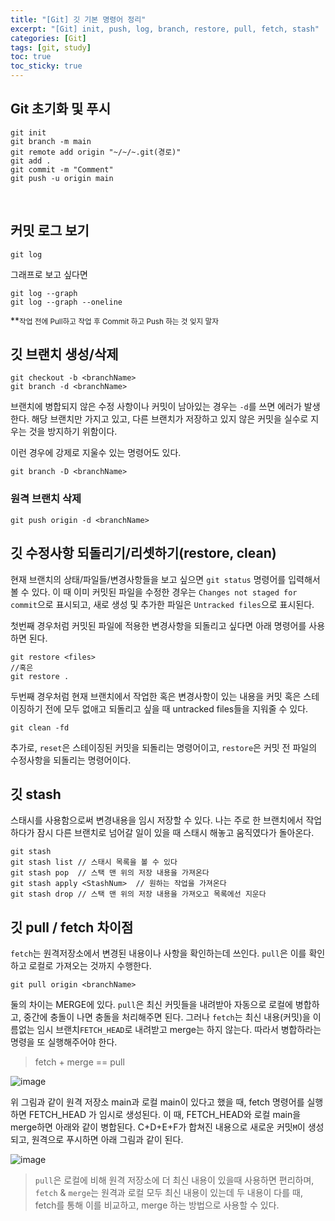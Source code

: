 ```yaml
---
title: "[Git] 깃 기본 명령어 정리"
excerpt: "[Git] init, push, log, branch, restore, pull, fetch, stash"
categories: [Git]
tags: [git, study]
toc: true
toc_sticky: true
---
```


## Git 초기화 및 푸시

```
git init
git branch -m main
git remote add origin "~/~/~.git(경로)"
git add .
git commit -m "Comment"
git push -u origin main
```
<br/>

## 커밋 로그 보기

```
git log
```

그래프로 보고 싶다면  
```
git log --graph
git log --graph --oneline
```

**<small>작업 전에 Pull하고 작업 후 Commit 하고 Push 하는 것 잊지 말자</small>  


## 깃 브랜치 생성/삭제

```
git checkout -b <branchName>
git branch -d <branchName>
```

브랜치에 병합되지 않은 수정 사항이나 커밋이 남아있는 경우는 `-d`를 쓰면 에러가 발생한다. 해당 브랜치만 가지고 있고, 다른 브랜치가 저장하고 있지 않은 커밋을 실수로 지우는 것을 방지하기 위함이다.   

이런 경우에 강제로 지울수 있는 명령어도 있다.
```
git branch -D <branchName>
```

### 원격 브랜치 삭제

```
git push origin -d <branchName>
```

## 깃 수정사항 되돌리기/리셋하기(restore, clean)

현재 브랜치의 상태/파일들/변경사항들을 보고 싶으면 `git status` 명령어를 입력해서 볼 수 있다. 이 때  이미 커밋된 파일을 수정한 경우는 `Changes not staged for commit`으로 표시되고, 새로 생성 및 추가한 파일은 `Untracked files`으로 표시된다.

첫번째 경우처럼 커밋된 파일에 적용한 변경사항을 되돌리고 싶다면 아래 명령어를 사용하면 된다.  
```
git restore <files>
//혹은 
git restore . 
```  

두번째 경우처럼 현재 브랜치에서 작업한 혹은 변경사항이 있는 내용을 커밋 혹은 스테이징하기 전에 모두 없애고 되돌리고 싶을 때 untracked files들을 지워줄 수 있다. 

```
git clean -fd
```

추가로, `reset`은 스테이징된 커밋을 되돌리는 명령어이고, `restore`은 커밋 전 파일의 수정사항을 되돌리는 명령어이다.

## 깃 stash

스태시를 사용함으로써 변경내용을 임시 저장할 수 있다. 나는 주로 한 브랜치에서 작업하다가 잠시 다른 브랜치로 넘어갈 일이 있을 때 스태시 해놓고 움직였다가 돌아온다.

```
git stash
git stash list // 스태시 목록을 볼 수 있다
git stash pop  // 스택 맨 위의 저장 내용을 가져온다
git stash apply <StashNum>  // 원하는 작업을 가져온다
git stash drop // 스택 맨 위의 저장 내용을 가져오고 목록에선 지운다
```

## 깃 pull / fetch 차이점

`fetch`는 원격저장소에서 변경된 내용이나 사항을 확인하는데 쓰인다. `pull`은 이를 확인하고 로컬로 가져오는 것까지 수행한다. 

```
git pull origin <branchName>
```

둘의 차이는 MERGE에 있다. `pull`은 최신 커밋들을 내려받아 자동으로 로컬에 병합하고, 중간에 충돌이 나면 충돌을 처리해주면 된다. 그러나 `fetch`는 최신 내용(커밋)을 이름없는 임시 브랜치`FETCH_HEAD`로 내려받고 merge는 하지 않는다. 따라서 병합하라는 명령을 또 실행해주어야 한다.  

> fetch + merge == pull  


![image](https://github.com/1004Jumto/1004Jumto.github.io/assets/96861450/333549f1-d2cc-4b37-80a4-3ea6ec98e15e)  

위 그림과 같이 원격 저장소 main과 로컬 main이 있다고 했을 때, fetch 명령어를 실행하면 FETCH_HEAD 가 임시로 생성된다. 이 때, FETCH_HEAD와 로컬 main을 merge하면 아래와 같이 병합된다. C+D+E+F가 합쳐진 내용으로 새로운 커밋`M`이 생성되고, 원격으로 푸시하면 아래 그림과 같이 된다.  

![image](https://github.com/1004Jumto/1004Jumto.github.io/assets/96861450/23025b96-22bd-40ce-a098-b33c3975f516)

> `pull`은 로컬에 비해 원격 저장소에 더 최신 내용이 있을때 사용하면 편리하며,   
> `fetch` & `merge`는 원격과 로컬 모두 최신 내용이 있는데 두 내용이 다를 때, fetch를 통해 이를 비교하고, merge 하는 방법으로 사용할 수 있다.  
